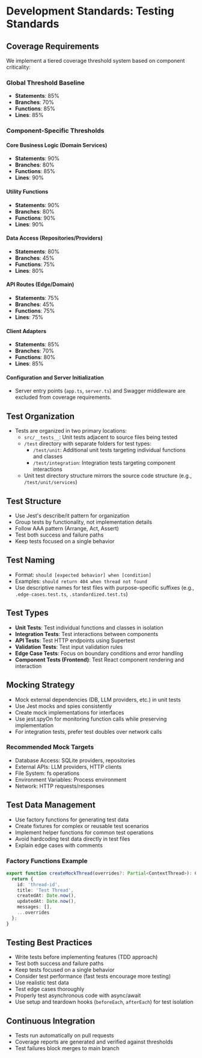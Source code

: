 # Development Standards: Testing Standards

## Coverage Requirements

We implement a tiered coverage threshold system based on component criticality:

### Global Threshold Baseline
- **Statements**: 85%
- **Branches**: 70%
- **Functions**: 85%
- **Lines**: 85%

### Component-Specific Thresholds

#### Core Business Logic (Domain Services)
- **Statements**: 90%
- **Branches**: 80%
- **Functions**: 85%
- **Lines**: 90%

#### Utility Functions
- **Statements**: 90%
- **Branches**: 80%
- **Functions**: 90%
- **Lines**: 90%

#### Data Access (Repositories/Providers)
- **Statements**: 80%
- **Branches**: 45%
- **Functions**: 75%
- **Lines**: 80%

#### API Routes (Edge/Domain)
- **Statements**: 75%
- **Branches**: 45%
- **Functions**: 75%
- **Lines**: 75%

#### Client Adapters
- **Statements**: 85%
- **Branches**: 70%
- **Functions**: 80%
- **Lines**: 85%

#### Configuration and Server Initialization
- Server entry points (`app.ts`, `server.ts`) and Swagger middleware are excluded from coverage requirements.

## Test Organization

- Tests are organized in two primary locations:
  - `src/__tests__`: Unit tests adjacent to source files being tested
  - `/test` directory with separate folders for test types:
    - `/test/unit`: Additional unit tests targeting individual functions and classes
    - `/test/integration`: Integration tests targeting component interactions
  - Unit test directory structure mirrors the source code structure (e.g., `/test/unit/services`)

## Test Structure

- Use Jest's describe/it pattern for organization
- Group tests by functionality, not implementation details
- Follow AAA pattern (Arrange, Act, Assert)
- Test both success and failure paths
- Keep tests focused on a single behavior

## Test Naming

- Format: `should [expected behavior] when [condition]`
- Examples: `should return 404 when thread not found`
- Use descriptive names for test files with purpose-specific suffixes (e.g., `.edge-cases.test.ts`, `.standardized.test.ts`)

## Test Types

- **Unit Tests**: Test individual functions and classes in isolation
- **Integration Tests**: Test interactions between components
- **API Tests**: Test HTTP endpoints using Supertest
- **Validation Tests**: Test input validation rules
- **Edge Case Tests**: Focus on boundary conditions and error handling
- **Component Tests (Frontend)**: Test React component rendering and interaction

## Mocking Strategy

- Mock external dependencies (DB, LLM providers, etc.) in unit tests
- Use Jest mocks and spies consistently
- Create mock implementations for interfaces
- Use jest.spyOn for monitoring function calls while preserving implementation
- For integration tests, prefer test doubles over network calls

### Recommended Mock Targets
- Database Access: SQLite providers, repositories
- External APIs: LLM providers, HTTP clients
- File System: fs operations
- Environment Variables: Process environment
- Network: HTTP requests/responses

## Test Data Management

- Use factory functions for generating test data
- Create fixtures for complex or reusable test scenarios
- Implement helper functions for common test operations
- Avoid hardcoding test data directly in test files
- Explain edge cases with comments

### Factory Functions Example
```typescript
export function createMockThread(overrides?: Partial<ContextThread>): ContextThread {
  return {
    id: 'thread-id',
    title: 'Test Thread',
    createdAt: Date.now(),
    updatedAt: Date.now(),
    messages: [],
    ...overrides
  };
}
```

## Testing Best Practices

- Write tests before implementing features (TDD approach)
- Test both success and failure paths
- Keep tests focused on a single behavior
- Consider test performance (fast tests encourage more testing)
- Use realistic test data
- Test edge cases thoroughly
- Properly test asynchronous code with async/await
- Use setup and teardown hooks (`beforeEach`, `afterEach`) for test isolation

## Continuous Integration

- Tests run automatically on pull requests
- Coverage reports are generated and verified against thresholds
- Test failures block merges to main branch
